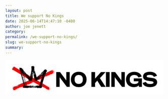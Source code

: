 ```yaml
---
layout: post
title: We support No Kings
date: 2025-06-14T14:47:10 -0400
author: joe jenett
category: 
permalink: /we-support-no-kings/
slug: we-support-no-kings
summary:
---
```

<a href="https://www.nokings.org/"><img src="/images/nokings.png" alt="" class="mw100"></a>

<a href="https://brid.gy/publish/mastodon"></a>